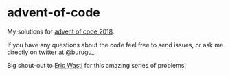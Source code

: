 # advent-of-code

My solutions for [advent of code 2018](https://adventofcode.com/2018).

If you have any questions about the code feel free to send issues,
or ask me directly on twitter at [@burugu_](https://twitter.com/burugu_).

Big shout-out to [Eric Wastl](https://twitter.com/ericwastl) for this
amazing series of problems!
